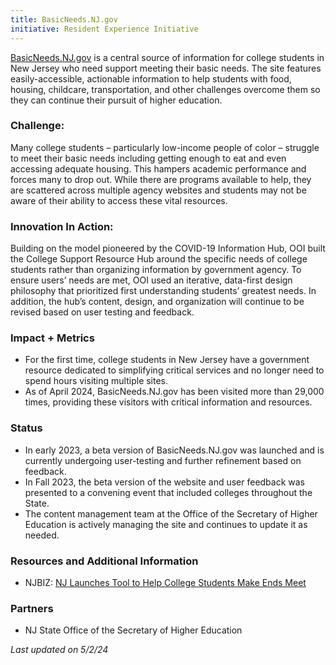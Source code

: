 ```yaml
---
title: BasicNeeds.NJ.gov
initiative: Resident Experience Initiative
---
```


[BasicNeeds.NJ.gov](https://www.info.nj.gov/basicneeds) is a central source of information for college students in New Jersey who need support meeting their basic needs. The site features easily-accessible, actionable information to help students with food, housing, childcare, transportation, and other challenges overcome them so they can continue their pursuit of higher education.

### Challenge:
 Many college students – particularly low-income people of color – struggle to meet their basic needs including getting enough to eat and even accessing adequate housing. This hampers academic performance and forces many to drop out. While there are programs available to help, they are scattered across multiple agency websites and students may not be aware of their ability to access these vital resources.

### Innovation In Action:
 Building on the model pioneered by the COVID-19 Information Hub, OOI built the College Support Resource Hub around the specific needs of college students rather than organizing information by government agency. To ensure users’ needs are met, OOI used an iterative, data-first design philosophy that prioritized first understanding students’ greatest needs. In addition, the hub’s content, design, and organization will continue to be revised based on user testing and feedback.

### Impact + Metrics

- For the first time, college students in New Jersey have a government resource dedicated to simplifying critical services and no longer need to spend hours visiting multiple sites.
- As of April 2024, BasicNeeds.NJ.gov has been visited more than 29,000 times, providing these visitors with critical information and resources. 

### Status

- In early 2023, a beta version of BasicNeeds.NJ.gov was launched and is currently undergoing user-testing and further refinement based on feedback.
- In Fall 2023, the beta version of the website and user feedback was presented to a convening event that included colleges throughout the State.
- The content management team at the Office of the Secretary of Higher Education is actively managing the site and continues to update it as needed. 

### Resources and Additional Information

- NJBIZ: [NJ Launches Tool to Help College Students Make Ends Meet](https://njbiz.com/njs-launches-tool-to-help-college-students-make-ends-meet/)

### Partners

- NJ State Office of the Secretary of Higher Education

*Last updated on 5/2/24*
